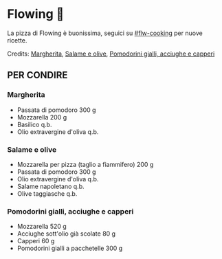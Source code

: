 # Flowing 🍕

La pizza di Flowing è buonissima, seguici su [#flw-cooking]() per nuove ricette.

Credits: [Margherita](https://ricette.giallozafferano.it/Pizza-Margherita.html), [Salame e olive](https://ricette.giallozafferano.it/Pizza-con-salame-e-olive.html), [Pomodorini gialli, acciughe e capperi](https://ricette.giallozafferano.it/Pizza-con-pomodorini-gialli-acciughe-e-capperi.html)

## PER CONDIRE

### Margherita

- Passata di pomodoro 300 g
- Mozzarella 200 g
- Basilico q.b.
- Olio extravergine d'oliva q.b.

### Salame e olive

- Mozzarella per pizza (taglio a fiammifero) 200 g
- Passata di pomodoro 300 g
- Olio extravergine d'oliva q.b.
- Salame napoletano q.b.
- Olive taggiasche q.b.

### Pomodorini gialli, acciughe e capperi

- Mozzarella 520 g
- Acciughe sott'olio già scolate 80 g
- Capperi 60 g
- Pomodorini gialli a pacchetelle 300 g

